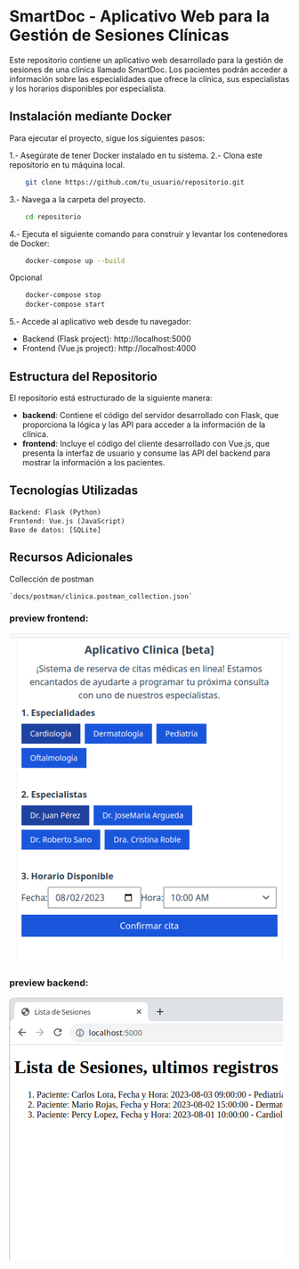 # SmartDoc - Aplicativo Web para la Gestión de Sesiones Clínicas

Este repositorio contiene un aplicativo web desarrollado para la gestión de sesiones de una clínica llamado SmartDoc. Los pacientes podrán acceder a información sobre las especialidades que ofrece la clínica, sus especialistas y los horarios disponibles por especialista.

## Instalación mediante Docker

Para ejecutar el proyecto, sigue los siguientes pasos:

1.- Asegúrate de tener Docker instalado en tu sistema.
2.- Clona este repositorio en tu máquina local.

```bash
    git clone https://github.com/tu_usuario/repositorio.git
```

3.- Navega a la carpeta del proyecto.

```bash
    cd repositorio
```

4.- Ejecuta el siguiente comando para construir y levantar los contenedores de Docker:

```bash
    docker-compose up --build
```

Opcional

```bash
    docker-compose stop
    docker-compose start
```

5.- Accede al aplicativo web desde tu navegador:

* Backend (Flask project): http://localhost:5000
* Frontend (Vue.js project): http://localhost:4000

## Estructura del Repositorio

El repositorio está estructurado de la siguiente manera:

* **backend**: Contiene el código del servidor desarrollado con Flask, que proporciona la lógica y las API para acceder a la información de la clínica.
* **frontend**: Incluye el código del cliente desarrollado con Vue.js, que presenta la interfaz de usuario y consume las API del backend para mostrar la información a los pacientes.

## Tecnologías Utilizadas

    Backend: Flask (Python)
    Frontend: Vue.js (JavaScript)
    Base de datos: [SQLite]

## Recursos Adicionales

Collección de postman

    `docs/postman/clinica.postman_collection.json`

### preview frontend:

![frontend](docs/thumbnail-frontend.png)


### preview backend:

![frontend](docs/thumbnail-backend.png)